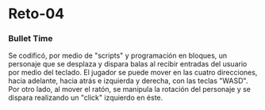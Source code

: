 # Reto-04
### Bullet Time

Se codificó, por medio de "scripts" y programación en bloques, un personaje que se desplaza y dispara balas al recibir entradas del usuario por medio del teclado. El jugador se puede mover en las cuatro direcciones, hacia adelante, hacia atrás e izquierda y derecha, con las teclas "WASD". Por otro lado, al mover el ratón, se manipula la rotación del personaje y se dispara realizando un "click" izquierdo en éste.
